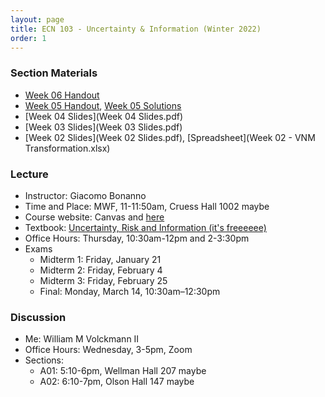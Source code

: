 ```yaml
---
layout: page
title: ECN 103 - Uncertainty & Information (Winter 2022)
order: 1
---
```


### Section Materials
* [Week 06 Handout](week06.pdf)
* [Week 05 Handout](week05.pdf), [Week 05 Solutions](week05-ans.pdf)
* [Week 04 Slides](Week 04 Slides.pdf)
* [Week 03 Slides](Week 03 Slides.pdf)
* [Week 02 Slides](Week 02 Slides.pdf), [Spreadsheet](Week 02 - VNM Transformation.xlsx)



### Lecture
* Instructor: Giacomo Bonanno
* Time and Place: MWF, 11-11:50am, Cruess Hall 1002 maybe
* Course website: Canvas and [here](http://faculty.econ.ucdavis.edu/faculty/bonanno/teaching/103/index.html)
* Textbook: [Uncertainty, Risk and Information (it's freeeeee)](http://faculty.econ.ucdavis.edu/faculty/bonanno/URI_Book.html)
* Office Hours: Thursday, 10:30am-12pm and 2-3:30pm
* Exams
  * Midterm 1: Friday, January 21
  * Midterm 2: Friday, February 4
  * Midterm 3: Friday, February 25
  * Final: Monday, March 14, 10:30am–12:30pm  



### Discussion
* Me: William M Volckmann II
* Office Hours: Wednesday, 3-5pm, Zoom
* Sections:
  * A01: 5:10-6pm, Wellman Hall 207 maybe
  * A02: 6:10-7pm, Olson Hall 147 maybe
